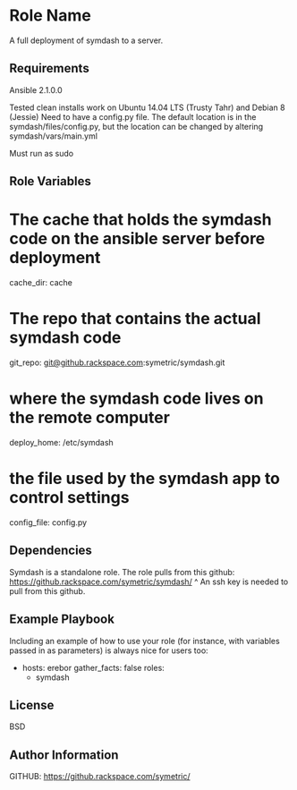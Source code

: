 Role Name
=========

A full deployment of symdash to a server. 

Requirements
------------

Ansible 2.1.0.0

Tested clean installs work on Ubuntu 14.04 LTS (Trusty Tahr) and Debian 8 (Jessie)
Need to have a config.py file. The default location is in the symdash/files/config.py, but the location can be changed by altering symdash/vars/main.yml

Must run as sudo

Role Variables
--------------

# The cache that holds the symdash code on the ansible server before deployment
cache_dir: cache

# The repo that contains the actual symdash code
git_repo: git@github.rackspace.com:symetric/symdash.git

# where the symdash code lives on the remote computer 
deploy_home: /etc/symdash

# the file used by the symdash app to control settings
config_file: config.py

Dependencies
------------

Symdash is a standalone role.
The role pulls from this github: https://github.rackspace.com/symetric/symdash/
^ An ssh key is needed to pull from this github. 


Example Playbook
----------------

Including an example of how to use your role (for instance, with variables passed in as parameters) is always nice for users too:

- hosts: erebor
  gather_facts: false
  roles:
    - symdash 

License
-------

BSD

Author Information
------------------

GITHUB: https://github.rackspace.com/symetric/